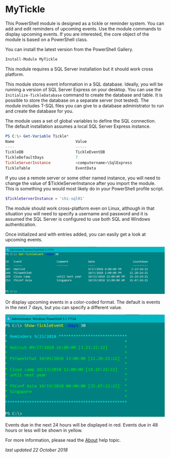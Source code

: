 # MyTickle

This PowerShell module is designed as a tickle or reminder system. You can add and edit reminders of upcoming events. Use the module commands to display upcoming events. If you are interested, the core object of the module is based on a PowerShell class.

You can install the latest version from the PowerShell Gallery.

```powershell
Install-Module MyTickle
```

This module requires a SQL Server installation but it should work cross platform.

This module stores event information in a SQL database. Ideally, you will be running a version of SQL Server Express on your desktop. You can use the `Initialize-TickleDatabase` command to create the database and table. It is possible to store the database on a separate server (not tested). The module includes T-SQL files you can give to a database administrator to run and create the database for you.

The module uses a set of global variables to define the SQL connection. The default installation assumes a local SQL Server Express instance.

```powershell
PS C:\> Get-Variable Tickle*
Name                           Value
----                           -----
TickleDB                       TickleEventDB
TickleDefaultDays              7
TickleServerInstance           <computername>\SqlExpress
TickleTable                    EventData
```

If you use a remote server or some other named instance, you will need to change the value of $TickleServerInstance after you import the module. This is something you would most likely do in your PowerShell profile script.

```powershell
$TickleServerInstance = 'chi-sql01'
```

The module should work cross-platform even on Linux, although in that situation you will need to specify a username and password and it is assumed the SQL Server is configured to use both SQL and Windows authentication.

Once initialized and with entries added, you can easily get a look at upcoming events.

![get-tickleevent](/assets/get-tickleevent.png)

Or display upcoming events in a color-coded format. The default is events in the next 7 days, but you can specify a different value.

![show-tickleevent](/assets/show-tickleevent.png)

Events due in the next 24 hours will be displayed in red. Events due in 48 hours or less will be shown in yellow.

For more information, please read the [About](./docs/about_MyTickle.md) help topic.

_last updated 22 October 2018_
